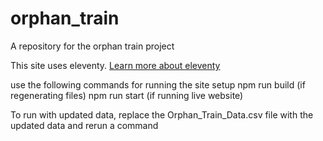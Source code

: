 # orphan_train
A repository for the orphan train project

This site uses eleventy. [Learn more about eleventy](https://www.11ty.dev/)

use the following commands for running the site setup
npm run build (if regenerating files)
npm run start (if running live website)


To run with updated data, replace the Orphan_Train_Data.csv file with the updated data and rerun a command